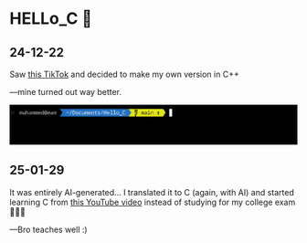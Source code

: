 # HELLo_C 🤡  

## 24-12-22  
Saw [this TikTok](https://www.tiktok.com/@kira_learning/video/7408596949869382955) and decided to make my own version in C++

—mine turned out way better.  

![gif](/assets/001.gif)  

## 25-01-29  
It was entirely AI-generated... I translated it to C (again, with AI) and started learning C from [this YouTube video](https://www.youtube.com/watch?v=87SH2Cn0s9A) instead of studying for my college exam 🤦🏻‍♂️

—Bro teaches well :)  
